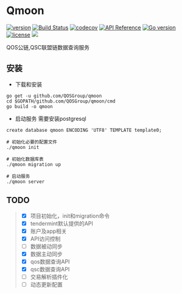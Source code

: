 # Qmoon

[![version](https://img.shields.io/github/tag/QOSGroup/qmoon.svg)](https://github.com/QOSGroup/qmoon/releases/latest)
[![Build Status](https://travis-ci.org/QOSGroup/qmoon.svg?branch=master)](https://travis-ci.org/QOSGroup/qmoon)
[![codecov](https://codecov.io/gh/QOSGroup/qmoon/branch/master/graph/badge.svg)](https://codecov.io/gh/QOSGroup/qmoon)
[![API Reference](
https://camo.githubusercontent.com/915b7be44ada53c290eb157634330494ebe3e30a/68747470733a2f2f676f646f632e6f72672f6769746875622e636f6d2f676f6c616e672f6764646f3f7374617475732e737667
)](https://godoc.org/github.com/QOSGroup/qmoon)
[![Go version](https://img.shields.io/badge/go-1.11.0-blue.svg)](https://github.com/moovweb/gvm)
[![license](https://img.shields.io/github/license/QOSGroup/qmoon.svg)](https://github.com/QOSGroup/qmoon/blob/master/LICENSE)
[![](https://tokei.rs/b1/github/QOSGroup/qmoon?category=lines)](https://github.com/QOSGroup/qmoon)


QOS公链,QSC联盟链数据查询服务

## 安装

* 下载和安装
```
go get -u github.com/QOSGroup/qmoon
cd $GOPATH/github.com/QOSGroup/qmoon/cmd
go build -o qmoon
```

* 启动服务
需要安装postgresql
```
create database qmoon ENCODING 'UTF8' TEMPLATE template0;

# 初始化必要的配置文件
./qmoon init

# 初始化数据库表
./qmoon migration up

# 启动服务
./qmoon server
```



## TODO

> - [x] 项目初始化，init和migration命令
> - [x] tendermint默认提供的API
> - [x] 账户及app相关
> - [x] API访问控制
> - [ ] 数据被动同步
> - [x] 数据主动同步
> - [x] qos数据查询API
> - [x] qsc数据查询API
> - [ ] 交易解析插件化
> - [ ] 动态更新配置
